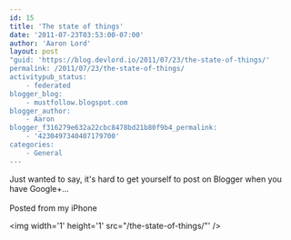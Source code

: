 ```yaml
---
id: 15
title: 'The state of things'
date: '2011-07-23T03:53:00-07:00'
author: 'Aaron Lord'
layout: post
"guid: 'https://blog.devlord.io/2011/07/23/the-state-of-things/'
permalink: /2011/07/23/the-state-of-things/
activitypub_status:
    - federated
blogger_blog:
    - mustfollow.blogspot.com
blogger_author:
    - Aaron
blogger_f316279e632a22cbc8478bd21b80f9b4_permalink:
    - '4230497340407179700'
categories:
    - General
---
```


Just wanted to say, it's hard to get yourself to post on Blogger when you have Google+...<br /><br />Posted from my iPhone<br /><div class="blogger-post-footer"><img width='1' height='1' src="/the-state-of-things/"' /></div>